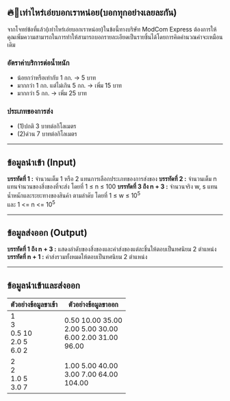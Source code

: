 ## 🔥💸เท่าไหร่เอ่ยบอกเราหน่อย(บอกทุกอย่างเลยละกัน)
จากโจทย์ข้อที่แล้ว(เท่าไหร่เอ่ยบอกเราหน่อย)ในข้อนี้ทางบริษัท ModCom Express ต้องการให้คุณเพิ่มความสามารถในการทำให้สามารถบอกรายละเอียดเป็นรายชิ้นได้โดยการคิดคำนวณค่าจะเหมือนเดิม

### อัตราค่าบริการต่อน้ำหนัก
- น้อยกว่าหรือเท่ากับ 1 กก. → 5 บาท
- มากกว่า 1 กก. แต่ไม่เกิน 5 กก. → เพิ่ม 15 บาท
- มากกว่า 5 กก. → เพิ่ม 25 บาท

### ประเภทของการส่ง
- (1)ปกติ 3 บาทต่อกิโลเมตร
- (2)ด่วน 7 บาทต่อกิโลเมตร

-----

## ข้อมูลนำเข้า (Input) 
**บรรทัดที่ 1 :**  จำนวนเต็ม 1 หรือ 2 แทนการเลือกประเภทของการส่งของ
**บรรทัดที่ 2 :**  จำนวนเต็ม n แทนจำนวนของสิ่งของที่จะส่ง โดยที่ 1 &le; n &le; 100
**บรรทัดที่ 3 ถึง n + 3 :**  จำนวนจริง w, s แทนน้ำหนักและระยะทางของสินค้า ตามลำดับ โดยที่ 1 &le; w &le; 10<sup>5</sup> <br>และ 1 <= n <= 10<sup>5</sup>

-----

## ข้อมูลส่งออก (Output)
**บรรทัดที่ 1 ถึง n + 3 :** แสดงลำดับของสิ่งของและค่าส่งของแต่ละชิ้นให้ตอบเป็นทศนิยม 2 ตำแหน่ง
**บรรทัดที่ n + 1 :** ค่าส่งรวมทั้งหมดให้ตอบเป็นทศนิยม 2 ตำแหน่ง

-----

## ข้อมูลนำเข้าและส่งออก
|**ตัวอย่างข้อมูลขาเข้า**|**ตัวอย่างข้อมูลขาออก**|
|-----------------------|-----------------------|
| 1<br>3<br>0.5 10<br>2.0 5<br>6.0 2 | 0.50 10.00 35.00<br>2.00 5.00 30.00<br>6.00 2.00 31.00<br>96.00|
| 2<br>2<br>1.0 5<br>3.0 7           | 1.00 5.00 40.00<br>3.00 7.00 64.00<br>104.00|